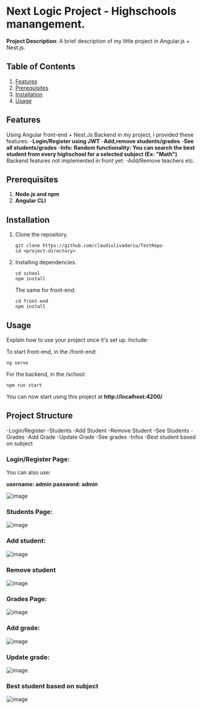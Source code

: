 # Next Logic Project - Highschools manangement.

**Project Description**: A brief description of my little project in Angular.js + Nest.js.

## Table of Contents

1. [Features](#features)
2. [Prerequisites](#prerequisites)
3. [Installation](#installation)
4. [Usage](#usage)


## Features

Using Angular front-end + Nest.Js Backend in my project, i provided these features:
  -**Login/Register using JWT**
  -**Add,remove students/grades**
  -**See all students/grades**
  -**Info: Random functionality: You can search the best student from every highschool for a selected subject (Ex: "Math")**
Backend features not implemented in front yet:
  -Add/Remove teachers etc.

## Prerequisites

1. **Node.js and npm**
2. **Angular CLI**

## Installation

1. Clone the repository.
   ```console
   git clone https://github.com/claudiulivadariu/TestRepo
   cd <project-directory>
   ```
3. Installing dependencies.
   ```console
   cd school
   npm install
   ```
   The same for front-end:
   ```console
   cd front-end
   npm install
   ```

## Usage

Explain how to use your project once it's set up. Include:

   To start front-end, in the /front-end:
   ```console
   ng serve
   ```
   For the backend, in the /school:
   ```console
   npm run start
   ```
  You can now start using this project at **http://localhost:4200/**

## Project Structure

-Login/Register
  -Students
    -Add Student
    -Remove Student
    -See Students
  -Grades
    -Add Grade
    -Update Grade
    -See grades
  -Infos
    -Best student based on subject

### Login/Register Page:

You can also use:

**username: admin**
**password: admin**

![image](https://github.com/claudiulivadariu/TestRepo/assets/79170970/eac511d4-a201-47ac-9c1b-4bf0af510ae6)

### Students Page:

![image](https://github.com/claudiulivadariu/TestRepo/assets/79170970/94ccf452-4ba4-4e72-aae0-a88fa71df84e)

### Add student:

![image](https://github.com/claudiulivadariu/TestRepo/assets/79170970/bb8bafcc-2ed3-4715-b764-33947faab675)

### Remove student

![image](https://github.com/claudiulivadariu/TestRepo/assets/79170970/6c04948b-dd20-4785-abaf-3393b1e99701)

### Grades Page:
![image](https://github.com/claudiulivadariu/TestRepo/assets/79170970/2679b9ef-a38b-466c-acf0-b2207d400330)

### Add grade:
![image](https://github.com/claudiulivadariu/TestRepo/assets/79170970/14f64ad7-e97a-494a-bdd8-7a69038030a2)

### Update grade:
![image](https://github.com/claudiulivadariu/TestRepo/assets/79170970/35bfd7e4-2e62-422c-93c5-2e498264e58f)

### Best student based on subject
![image](https://github.com/claudiulivadariu/TestRepo/assets/79170970/15fd2f0d-2455-4bd6-b5a0-c20550445f86)
